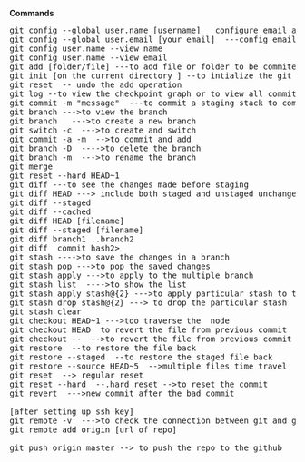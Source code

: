 
**Commands**
<pre>
git config --global user.name [username]   configure email and name
git config --global user.email [your email]  ---config email
git config user.name --view name
git config user.name --view email
git add [folder/file] ---to add file or folder to be commited in the staging area
git init [on the current directory ] --to intialize the git repo
git reset <filename> -- undo the add operation
git log --to view the checkpoint graph or to view all commit which have made
git commit -m "message"  ---to commit a staging stack to commit
git branch --->to view the branch
git branch <branch-name>  --->to create a new branch
git switch -c <branch-name> --->to create and switch
git commit -a -m <message> -->to commit and add
git branch -D <branch-name> ---->to delete the branch
git branch -m <branch-name> --->to rename the branch
git merge <branch name>
git reset --hard HEAD~1
git diff ---to see the changes made before staging
git diff HEAD ---> include both staged and unstaged unchanges
git diff --staged
git diff --cached
git diff HEAD [filename]
git diff --staged [filename]
git diff branch1 ..branch2
git diff <commit hash1> commit hash2>
git stash ---->to save the changes in a branch
git stash pop --->to pop the saved changes
git stash apply --->to apply to the multiple branch
git stash list  ---->to show the list
git stash apply stash@{2} --->to apply particular stash to the branch
git stash drop stash@{2} ---> to drop the particular stash
git stash clear
git checkout HEAD~1 --->too traverse the  node
git checkout HEAD <file> to revert the file from previous commit
git checkout -- <filename> -->to revert the file from previous commit
git restore <filename> --to restore the file back
git restore --staged <filename> --to restore the staged file back
git restore --source HEAD~5 <filename> -->multiple files time travel
git reset <commit-hash> --> regular reset
git reset --hard <commit-hash> --.hard reset -->to reset the commit
git revert <commit-hash> --->new commit after the bad commit

[after setting up ssh key]
git remote -v  --->to check the connection between git and github
git remote add origin [url of repo]

git push origin master --> to push the repo to the github
</pre>
